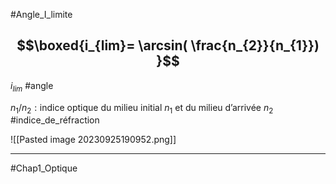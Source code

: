 #Angle_I_limite

## $$\boxed{i_{lim}= \arcsin( \frac{n_{2}}{n_{1}}) }$$

$i_{lim}$ #angle

$n_{1}/n_{2} : \text{indice optique du milieu initial } n_{1} \text{ et du milieu d'arrivée } n_{2}$ #indice_de_réfraction 

![[Pasted image 20230925190952.png]]
___
#Chap1_Optique 